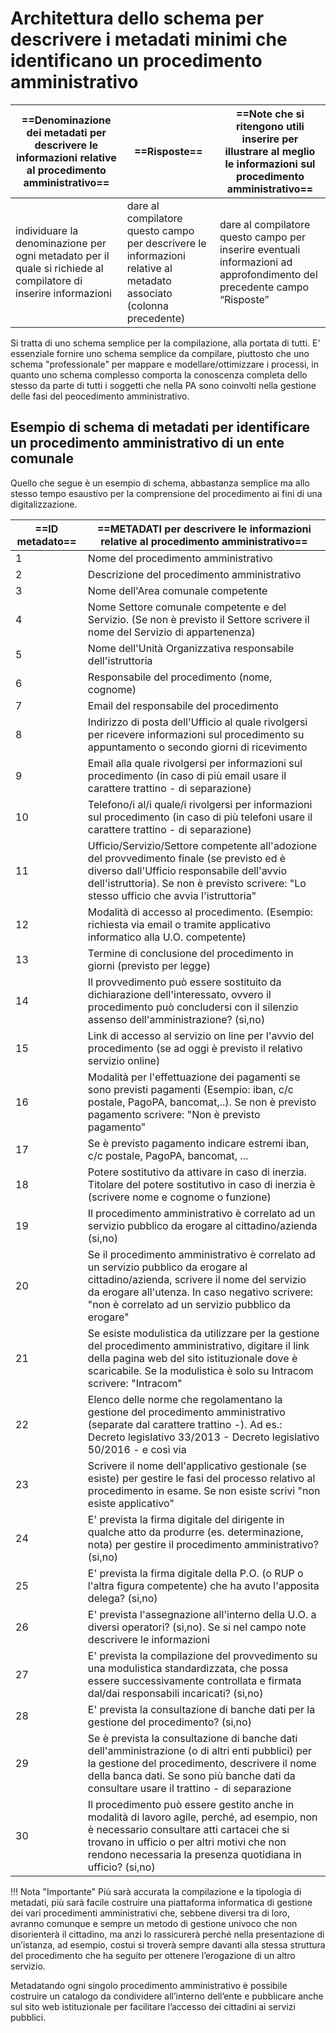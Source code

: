 # Architettura dello schema per descrivere i metadati minimi che identificano un procedimento amministrativo

| **==Denominazione dei metadati per descrivere le informazioni relative al procedimento amministrativo==** | **==Risposte==** | **==Note che si ritengono utili inserire per illustrare al meglio le informazioni sul procedimento amministrativo==** |
|-----|-----|-----|
| individuare la denominazione per ogni metadato per il quale si richiede al compilatore di inserire informazioni | dare al compilatore questo campo per descrivere le informazioni relative al metadato associato (colonna precedente) | dare al compilatore questo campo per inserire eventuali informazioni ad approfondimento del precedente campo “Risposte” |

Si tratta di uno schema semplice per la compilazione, alla portata di tutti. E' essenziale fornire uno schema semplice da compilare, piuttosto che uno schema "professionale" per mappare e modellare/ottimizzare i processi, in quanto uno schema complesso comporta la conoscenza completa dello stesso da parte di tutti i soggetti che nella PA sono coinvolti nella gestione delle fasi del peocedimento amministrativo.


## Esempio di schema di metadati per identificare un procedimento amministrativo di un ente comunale
Quello che segue è un esempio di schema, abbastanza semplice ma allo stesso tempo esaustivo per la comprensione del procedimento ai fini di una digitalizzazione.

| ==ID metadato== | ==**METADATI per descrivere le informazioni relative al procedimento amministrativo**== | 
|---------|----------------|
| 1 | Nome del procedimento amministrativo |
| 2 | Descrizione del procedimento amministrativo |
| 3 | Nome dell'Area comunale competente |
| 4 | Nome Settore comunale competente e del Servizio. (Se non è previsto il Settore scrivere il nome del Servizio di appartenenza) |
| 5 | Nome dell'Unità Organizzativa responsabile dell'istruttoria |
| 6 | Responsabile del procedimento (nome, cognome) |
| 7 | Email del responsabile del procedimento |
| 8 | Indirizzo di posta dell'Ufficio al quale rivolgersi per ricevere informazioni sul procedimento su appuntamento o secondo giorni di ricevimento |
| 9 | Email alla quale rivolgersi per informazioni sul procedimento (in caso di più email usare il carattere trattino - di separazione)
| 10 | Telefono/i al/i quale/i rivolgersi per informazioni sul procedimento (in caso di più telefoni usare il carattere trattino - di separazione) |
| 11 | Ufficio/Servizio/Settore competente all'adozione del provvedimento finale (se previsto ed è diverso dall'Ufficio responsabile dell'avvio dell'istruttoria). Se non è previsto scrivere: "Lo stesso ufficio che avvia l'istruttoria" | 
| 12 | Modalità di accesso al procedimento. (Esempio: richiesta via email o tramite applicativo informatico alla U.O. competente) |
| 13 | Termine di conclusione del procedimento in giorni (previsto per legge) |
| 14 | Il provvedimento può essere sostituito da dichiarazione dell'interessato, ovvero il procedimento può concludersi con il silenzio assenso dell'amministrazione? (si,no) |
| 15 | Link di accesso al servizio on line per l'avvio del procedimento (se ad oggi è previsto il relativo servizio online) |
| 16 | Modalità per l'effettuazione dei pagamenti se sono previsti pagamenti (Esempio: iban, c/c postale, PagoPA, bancomat,..). Se non è previsto pagamento scrivere: "Non è previsto pagamento" |
| 17 | Se è previsto pagamento indicare estremi iban, c/c postale, PagoPA, bancomat, ... |
| 18 | Potere sostitutivo da attivare in caso di inerzia. Titolare del potere sostitutivo in caso di inerzia è (scrivere nome e cognome o funzione) |
| 19 | Il procedimento amministrativo è correlato ad un servizio pubblico da erogare al cittadino/azienda (si,no) |
| 20 | Se il procedimento amministrativo è correlato ad un servizio pubblico da erogare al cittadino/azienda, scrivere il nome del servizio da erogare all'utenza. In caso negativo scrivere: "non è correlato ad un servizio pubblico da erogare" |
| 21 | Se esiste modulistica da utilizzare per la gestione del procedimento amministrativo, digitare il link della pagina web del sito istituzionale dove è scaricabile. Se la modulistica è solo su Intracom scrivere: "Intracom" |
| 22 | Elenco delle norme che regolamentano la gestione del procedimento amministrativo (separate dal carattere trattino -). Ad es.: Decreto legislativo 33/2013 - Decreto legislativo 50/2016 - e così via |
| 23 | Scrivere il nome dell'applicativo gestionale (se esiste) per gestire le fasi del processo relativo al procedimento in esame. Se non esiste scrivi "non esiste applicativo" |
| 24 | E' prevista la firma digitale del dirigente in qualche atto da produrre (es. determinazione, nota) per gestire il procedimento amministrativo? (si,no) |
| 25 | E'  prevista la firma digitale della P.O. (o RUP o l'altra figura competente) che ha avuto l'apposita delega? (si,no) |
| 26 | E'  prevista l'assegnazione all'interno della U.O. a diversi operatori? (si,no). Se si nel campo note descrivere le informazioni |
| 27 | E'  prevista la compilazione del provvedimento su una modulistica standardizzata, che possa essere successivamente controllata e firmata dal/dai responsabili incaricati? (si,no) |
| 28 | E' prevista la consultazione di banche dati per la gestione del procedimento? (si,no) |
| 29 | Se è prevista la consultazione di banche dati dell'amministrazione (o di altri enti pubblici) per la gestione del procedimento, descrivere il nome della banca dati. Se sono più banche dati da consultare usare il trattino - di separazione |
| 30 | Il procedimento può essere gestito anche in modalità di lavoro agile, perché, ad esempio, non è necessario consultare atti cartacei che si trovano in ufficio o per altri motivi che non rendono necessaria la presenza quotidiana in ufficio? (si,no) |

!!! Nota "Importante"
    Più sarà accurata la compilazione e la tipologia di metadati, più sarà facile costruire una piattaforma informatica di gestione dei vari procedimenti amministrativi che, sebbene diversi tra di loro, avranno comunque e sempre un metodo di gestione univoco che non disorienterà il cittadino, ma anzi lo rassicurerà perché nella presentazione di un’istanza, ad esempio, costui si troverà sempre davanti alla stessa struttura del procedimento che ha seguito per ottenere l’erogazione di un altro servizio.

Metadatando ogni singolo procedimento amministrativo è possibile costruire un catalogo da condividere all’interno dell’ente e pubblicare anche sul sito web istituzionale per facilitare l’accesso dei cittadini ai servizi pubblici.
